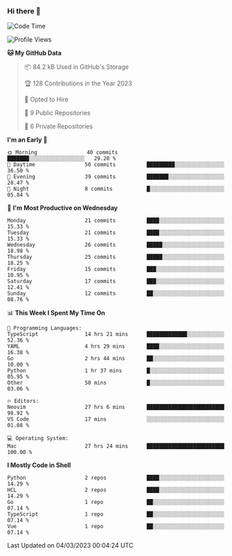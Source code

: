 ### Hi there 👋
<!--![visitors](https://visitor-badge.glitch.me/badge?page_id=d0zingcat)-->
<!--
**d0zingcat/d0zingcat** is a ✨ _special_ ✨ repository because its `README.md` (this file) appears on your GitHub profile.

Here are some ideas to get you started:

- 🔭 I’m currently working on ...
- 🌱 I’m currently learning ...
- 👯 I’m looking to collaborate on ...
- 🤔 I’m looking for help with ...
- 💬 Ask me about ...
- 📫 How to reach me: ...
- 😄 Pronouns: ...
- ⚡ Fun fact: ...
-->
<!--START_SECTION:waka-->
![Code Time](http://img.shields.io/badge/Code%20Time-2%2C373%20hrs%2026%20mins-blue)

![Profile Views](http://img.shields.io/badge/Profile%20Views-24-blue)

**🐱 My GitHub Data** 

> 📦 84.2 kB Used in GitHub's Storage 
 > 
> 🏆 128 Contributions in the Year 2023
 > 
> 💼 Opted to Hire
 > 
> 📜 9 Public Repositories 
 > 
> 🔑 6 Private Repositories 
 > 
**I'm an Early 🐤** 

```text
🌞 Morning                40 commits          ███████░░░░░░░░░░░░░░░░░░   29.20 % 
🌆 Daytime                50 commits          █████████░░░░░░░░░░░░░░░░   36.50 % 
🌃 Evening                39 commits          ███████░░░░░░░░░░░░░░░░░░   28.47 % 
🌙 Night                  8 commits           █░░░░░░░░░░░░░░░░░░░░░░░░   05.84 % 
```
📅 **I'm Most Productive on Wednesday** 

```text
Monday                   21 commits          ████░░░░░░░░░░░░░░░░░░░░░   15.33 % 
Tuesday                  21 commits          ████░░░░░░░░░░░░░░░░░░░░░   15.33 % 
Wednesday                26 commits          █████░░░░░░░░░░░░░░░░░░░░   18.98 % 
Thursday                 25 commits          █████░░░░░░░░░░░░░░░░░░░░   18.25 % 
Friday                   15 commits          ███░░░░░░░░░░░░░░░░░░░░░░   10.95 % 
Saturday                 17 commits          ███░░░░░░░░░░░░░░░░░░░░░░   12.41 % 
Sunday                   12 commits          ██░░░░░░░░░░░░░░░░░░░░░░░   08.76 % 
```


📊 **This Week I Spent My Time On** 

```text
💬 Programming Languages: 
TypeScript               14 hrs 21 mins      █████████████░░░░░░░░░░░░   52.36 % 
YAML                     4 hrs 29 mins       ████░░░░░░░░░░░░░░░░░░░░░   16.38 % 
Go                       2 hrs 44 mins       ██░░░░░░░░░░░░░░░░░░░░░░░   10.00 % 
Python                   1 hr 37 mins        █░░░░░░░░░░░░░░░░░░░░░░░░   05.95 % 
Other                    50 mins             █░░░░░░░░░░░░░░░░░░░░░░░░   03.06 % 

🔥 Editors: 
Neovim                   27 hrs 6 mins       █████████████████████████   98.92 % 
VS Code                  17 mins             ░░░░░░░░░░░░░░░░░░░░░░░░░   01.08 % 

💻 Operating System: 
Mac                      27 hrs 24 mins      █████████████████████████   100.00 % 
```

**I Mostly Code in Shell** 

```text
Python                   2 repos             ████░░░░░░░░░░░░░░░░░░░░░   14.29 % 
HCL                      2 repos             ████░░░░░░░░░░░░░░░░░░░░░   14.29 % 
Go                       1 repo              ██░░░░░░░░░░░░░░░░░░░░░░░   07.14 % 
TypeScript               1 repo              ██░░░░░░░░░░░░░░░░░░░░░░░   07.14 % 
Vue                      1 repo              ██░░░░░░░░░░░░░░░░░░░░░░░   07.14 % 
```




 Last Updated on 04/03/2023 00:04:24 UTC
<!--END_SECTION:waka-->

